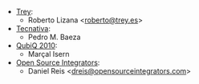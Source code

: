 - [Trey](https://www.trey.es):
  - Roberto Lizana \<<roberto@trey.es>\>
- [Tecnativa](https://www.tecnativa.com):
  - Pedro M. Baeza
- [QubiQ 2010](https://www.quibq.es):
  - Marçal Isern
- [Open Source Integrators](https://opensourceintegrators.com):
  - Daniel Reis \<<dreis@opensourceintegrators.com>\>
